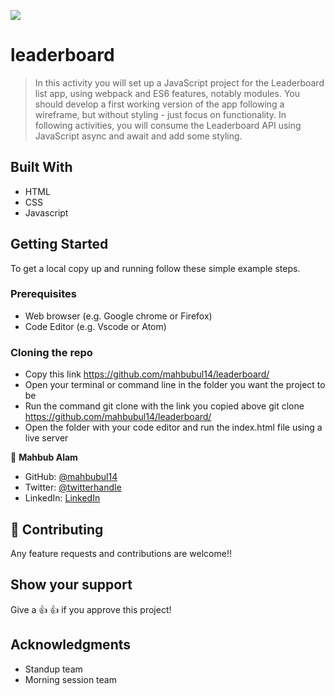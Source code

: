 ![](https://img.shields.io/badge/Microverse-blueviolet)
# leaderboard

> In this activity you will set up a JavaScript project for the Leaderboard list app, using webpack and ES6 features, notably modules. You should develop a first working version of the app following a wireframe, but without styling - just focus on functionality. In following activities, you will consume the Leaderboard API using JavaScript async and await and add some styling.

## Built With

- HTML
- CSS
- Javascript

## Getting Started

To get a local copy up and running follow these simple example steps.

### Prerequisites

- Web browser (e.g. Google chrome or Firefox)
- Code Editor (e.g. Vscode or Atom)

### Cloning the repo

- Copy this link https://github.com/mahbubul14/leaderboard/
- Open your terminal or command line in the folder you want the project to be
- Run the command git clone with the link you copied above git clone https://github.com/mahbubul14/leaderboard/
- Open the folder with your code editor and run the index.html file using a live server

👤 **Mahbub Alam**

- GitHub: [@mahbubul14](https://github.com/mahbubul14)
- Twitter: [@twitterhandle](https://twitter.com/mahbubul_14)
- LinkedIn: [LinkedIn](https://www.linkedin.com/in/mahbubul-alam-20595/)

## 🤝 Contributing

Any feature requests and contributions are welcome!!

## Show your support

Give a 👍 👍 if you approve this project!

## Acknowledgments
- Standup team
- Morning session team